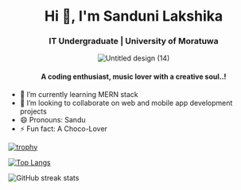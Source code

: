 <div align="center">
  <b><h1>Hi 👋, I'm Sanduni Lakshika</h1></b>
  <b><h3>IT Undergraduate | University of Moratuwa</h3></b>
  <img src="https://github.com/slakshika2026/slakshika2026/assets/110313255/b24f30e7-d31f-4eeb-b456-0e871343f2f2" alt="Untitled design (14)">
  <h4>A coding enthusiast, music lover with a creative soul..!</h4>
</div>




- 🌱 I’m currently learning MERN stack 
- 👯 I’m looking to collaborate on web and mobile app development projects 
- 😄 Pronouns: Sandu 
- ⚡ Fun fact: A Choco-Lover







[![trophy](https://github-profile-trophy.vercel.app/?username=slakshika2026)](https://github.com/ryo-ma/github-profile-trophy)

[![Top Langs](https://github-readme-stats.vercel.app/api/top-langs/?username=slakshika2026)](https://github.com/anuraghazra/github-readme-stats)

![GitHub streak stats](https://streak-stats.demolab.com/?user=slakshika2026)  




